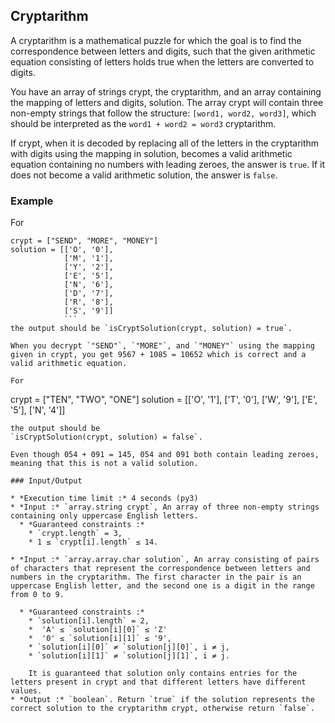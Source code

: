 ## Cryptarithm

A cryptarithm is a mathematical puzzle for which the goal is to find the correspondence between letters and digits, such that the given arithmetic equation consisting of letters holds true when the letters are converted to digits.

You have an array of strings crypt, the cryptarithm, and an array containing the mapping of letters and digits, solution. The array crypt will contain three non-empty strings that follow the structure:
`[word1, word2, word3]`, which should be interpreted as the `word1 + word2 = word3` cryptarithm.

If crypt, when it is decoded by replacing all of the letters in the cryptarithm with digits using the mapping in solution, becomes a valid arithmetic equation containing no numbers with leading zeroes, the answer is `true`. If it does not become a valid arithmetic solution, the answer is `false`.

### Example

For
```
crypt = ["SEND", "MORE", "MONEY"]
solution = [['O', '0'],
            ['M', '1'],
            ['Y', '2'],
            ['E', '5'],
            ['N', '6'],
            ['D', '7'],
            ['R', '8'],
            ['S', '9']]
            ```
the output should be `isCryptSolution(crypt, solution) = true`.

When you decrypt `"SEND"`, `"MORE"`, and `"MONEY"` using the mapping given in crypt, you get 9567 + 1085 = 10652 which is correct and a valid arithmetic equation.

For
```
crypt = ["TEN", "TWO", "ONE"]
solution = [['O', '1'],
            ['T', '0'],
            ['W', '9'],
            ['E', '5'],
            ['N', '4']]
```
the output should be
`isCryptSolution(crypt, solution) = false`.

Even though 054 + 091 = 145, 054 and 091 both contain leading zeroes, meaning that this is not a valid solution.

### Input/Output

* *Execution time limit :* 4 seconds (py3)
* *Input :* `array.string crypt`, An array of three non-empty strings containing only uppercase English letters.
  * *Guaranteed constraints :*
    * `crypt.length` = 3,
    * 1 ≤ `crypt[i].length` ≤ 14.

* *Input :* `array.array.char solution`, An array consisting of pairs of characters that represent the correspondence between letters and numbers in the cryptarithm. The first character in the pair is an uppercase English letter, and the second one is a digit in the range from 0 to 9.

  * *Guaranteed constraints :*
    * `solution[i].length` = 2,
    *  'A' ≤ `solution[i][0]` ≤ 'Z'
    *  '0' ≤ `solution[i][1]` ≤ '9',
    * `solution[i][0]` ≠ `solution[j][0]`, i ≠ j,
    * `solution[i][1]` ≠ `solution[j][1]`, i ≠ j.

    It is guaranteed that solution only contains entries for the letters present in crypt and that different letters have different values.
* *Output :* `boolean`. Return `true` if the solution represents the correct solution to the cryptarithm crypt, otherwise return `false`.
